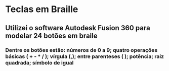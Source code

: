 # Teclas em Braille

## Utilizei o software Autodesk Fusion 360 para modelar 24 botões em braile

### Dentre os botões estão: números de 0 a 9; quatro operações básicas ( + - * / ); vírgula (,); entre parenteses ( ); potência; raiz quadrada; símbolo de igual
